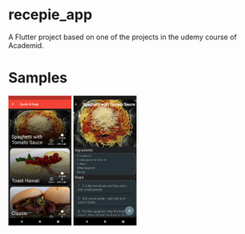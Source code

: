 # recepie_app

A Flutter project based on one of the projects in the udemy course of Academid.

# Samples 
<img src = "screenshots/sc1.png" height = "50%" width = "25%">
<img src = "screenshots/sc2.png" height = "50%" width = "25%">


